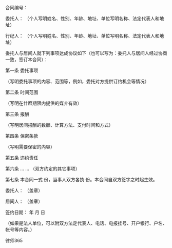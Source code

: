 
 合同编号： 





委托人：         （个人写明姓名、性别、年龄、地址、单位写明名称、法定代表人和地址）


行纪人：         （个人写明姓名、性别、年龄、地址、单位写明名称、法定代表人和地址）


 委托人与居间人就下列事项达成协议如下（也可以写为：委托人与居间人经过协商一致，签订本合同）：


第一条 委托事项


（写明委托事项的内容、范围等，例如，委托对方提供订约机会等情况）


第二条 时间范围


（写明在什麽期限内提供的媒介有效）


第三条 报酬


（写明居间报酬的数额、计算方法、支付时间和方式）


第四条 保密条款


（写明需要保密的内容）


第五条 违约责任


第六条 ... ... （双方约定的其它事项）


第七条 本合同一式  份，当事人双方各执    份。本合同自双方签字之时起生效。


 委托人：           （盖章）


 居间人：           （盖章）


签约日期：          年       月          日


（如果是法人单位，可以附双方法定代表人、电话、电报挂号、开户银行、户名、帐号等内容。）




 
律师365









 


 

 
 
 
 
 
  


  
 

  


  


  
 
 
 
 

